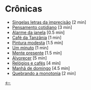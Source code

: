 # Crônicas

- [Singelas letras da imprecisão](./singelas-letras-da-imprecisao.html) <span class="word-count">[2 min]</span>
- [Pensamento cotidiano](./pensamento-cotidiano.html) <span class="word-count">[3 min]</span>
- [Alarme da janela](./alarme-da-janela.html) <span class="word-count">[0.5 min]</span>
- [Café da Tanzânia](./cafe-da-tanzania.html) <span class="word-count">[1 min]</span>
- [Pintura modesta](./pintura-modesta.html) <span class="word-count">[1.5 min]</span>
- [Um minuto](./um-minuto.html) <span class="word-count">[1 min]</span>
- [Mente presente](./mente-presente.html) <span class="word-count">[1.5 min]</span>
- [Alvorecer](./alvorecer.html) <span class="word-count">[5 min]</span>
- [Relógios e cafés](./relogios-e-cafes.html) <span class="word-count">[4 min]</span>
- [Manhã de domingo](./manha-de-domingo.html) <span class="word-count">[4.5 min]</span>
- [Quebrando a monotonia](./quebrando-a-monotonia.html) <span class="word-count">[2 min]</span>

[<--](../)